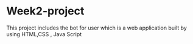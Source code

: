 # Week2-project
This project includes the bot for user which is a web application built by using HTML,CSS , Java Script
